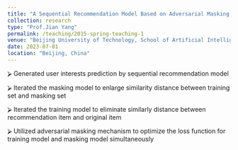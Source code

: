 ```yaml
---
title: "A Sequential Recommendation Model Based on Adversarial Masking and Self-attentive Model"
collection: research
type: "Prof.Jian Yang"
permalink: /teaching/2015-spring-teaching-1
venue: "Beijing University of Technology, School of Artificial Intelligence and Automation"
date: 2023-07-01
location: "Beijing, China"
---
```


⮚	Generated user interests prediction by sequential recommendation model  <br />  

⮚	Iterated the masking model to enlarge similarity distance between training set and masking set <br />  

⮚	Iterated the training model to eliminate similarly distance between recommendation item and original item <br />  

⮚	Utilized adversarial masking mechanism to optimize the loss function for training model and masking model simultaneously


